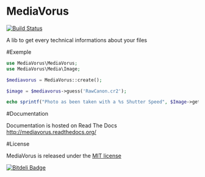 MediaVorus
==========

[![Build Status](https://secure.travis-ci.org/romainneutron/MediaVorus.png?branch=master)](http://travis-ci.org/romainneutron/MediaVorus)

A lib to get every technical informations about your files

#Exemple

```php
use MediaVorus\MediaVorus;
use MediaVorus\Media\Image;

$mediavorus = MediaVorus::create();

$image = $mediavorus->guess('RawCanon.cr2');

echo sprintf("Photo as been taken with a %s Shutter Speed", $Image->getShutterSpeed());
```

#Documentation

Documentation is hosted on Read The Docs http://mediavorus.readthedocs.org/

#License

MediaVorus is released under the [MIT license](http://opensource.org/licenses/MIT)


[![Bitdeli Badge](https://d2weczhvl823v0.cloudfront.net/romainneutron/mediavorus/trend.png)](https://bitdeli.com/free "Bitdeli Badge")

